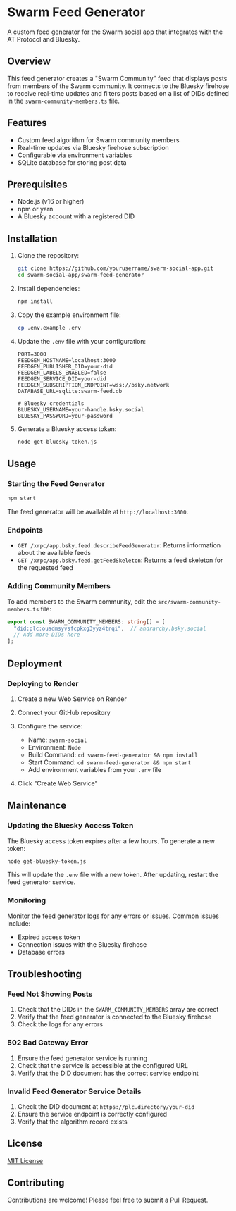 # Swarm Feed Generator

A custom feed generator for the Swarm social app that integrates with the AT Protocol and Bluesky.

## Overview

This feed generator creates a "Swarm Community" feed that displays posts from members of the Swarm community. It connects to the Bluesky firehose to receive real-time updates and filters posts based on a list of DIDs defined in the `swarm-community-members.ts` file.

## Features

- Custom feed algorithm for Swarm community members
- Real-time updates via Bluesky firehose subscription
- Configurable via environment variables
- SQLite database for storing post data

## Prerequisites

- Node.js (v16 or higher)
- npm or yarn
- A Bluesky account with a registered DID

## Installation

1. Clone the repository:
   ```bash
   git clone https://github.com/yourusername/swarm-social-app.git
   cd swarm-social-app/swarm-feed-generator
   ```

2. Install dependencies:
   ```bash
   npm install
   ```

3. Copy the example environment file:
   ```bash
   cp .env.example .env
   ```

4. Update the `.env` file with your configuration:
   ```
   PORT=3000
   FEEDGEN_HOSTNAME=localhost:3000
   FEEDGEN_PUBLISHER_DID=your-did
   FEEDGEN_LABELS_ENABLED=false
   FEEDGEN_SERVICE_DID=your-did
   FEEDGEN_SUBSCRIPTION_ENDPOINT=wss://bsky.network
   DATABASE_URL=sqlite:swarm-feed.db
   
   # Bluesky credentials
   BLUESKY_USERNAME=your-handle.bsky.social
   BLUESKY_PASSWORD=your-password
   ```

5. Generate a Bluesky access token:
   ```bash
   node get-bluesky-token.js
   ```

## Usage

### Starting the Feed Generator

```bash
npm start
```

The feed generator will be available at `http://localhost:3000`.

### Endpoints

- `GET /xrpc/app.bsky.feed.describeFeedGenerator`: Returns information about the available feeds
- `GET /xrpc/app.bsky.feed.getFeedSkeleton`: Returns a feed skeleton for the requested feed

### Adding Community Members

To add members to the Swarm community, edit the `src/swarm-community-members.ts` file:

```typescript
export const SWARM_COMMUNITY_MEMBERS: string[] = [
  "did:plc:ouadmsyvsfcpkxg3yyz4trqi",  // andrarchy.bsky.social
  // Add more DIDs here
];
```

## Deployment

### Deploying to Render

1. Create a new Web Service on Render
2. Connect your GitHub repository
3. Configure the service:
   - Name: `swarm-social`
   - Environment: `Node`
   - Build Command: `cd swarm-feed-generator && npm install`
   - Start Command: `cd swarm-feed-generator && npm start`
   - Add environment variables from your `.env` file

4. Click "Create Web Service"

## Maintenance

### Updating the Bluesky Access Token

The Bluesky access token expires after a few hours. To generate a new token:

```bash
node get-bluesky-token.js
```

This will update the `.env` file with a new token. After updating, restart the feed generator service.

### Monitoring

Monitor the feed generator logs for any errors or issues. Common issues include:

- Expired access token
- Connection issues with the Bluesky firehose
- Database errors

## Troubleshooting

### Feed Not Showing Posts

1. Check that the DIDs in the `SWARM_COMMUNITY_MEMBERS` array are correct
2. Verify that the feed generator is connected to the Bluesky firehose
3. Check the logs for any errors

### 502 Bad Gateway Error

1. Ensure the feed generator service is running
2. Check that the service is accessible at the configured URL
3. Verify that the DID document has the correct service endpoint

### Invalid Feed Generator Service Details

1. Check the DID document at `https://plc.directory/your-did`
2. Ensure the service endpoint is correctly configured
3. Verify that the algorithm record exists

## License

[MIT License](LICENSE)

## Contributing

Contributions are welcome! Please feel free to submit a Pull Request. 